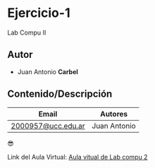 # Ejercicio-1
Lab Compu II
## Autor
* Juan Antonio **Carbel**

## Contenido/Descripción

| Email | Autores |
|-------|---------|
|2000957@ucc.edu.ar| Juan Antonio|

:sunglasses:

Link del Aula Virtual: [Aula vitual de Lab compu 2](https://campusvirtual.ucc.edu.ar/course/view.php?id=4429&section=2)
